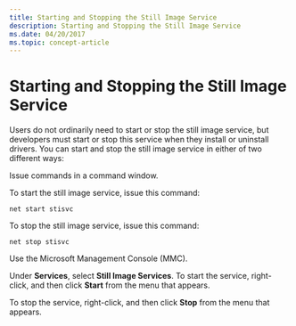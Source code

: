 ```yaml
---
title: Starting and Stopping the Still Image Service
description: Starting and Stopping the Still Image Service
ms.date: 04/20/2017
ms.topic: concept-article
---
```


# Starting and Stopping the Still Image Service





Users do not ordinarily need to start or stop the still image service, but developers must start or stop this service when they install or uninstall drivers. You can start and stop the still image service in either of two different ways:

Issue commands in a command window.

To start the still image service, issue this command:

```console
net start stisvc
```

To stop the still image service, issue this command:

```console
net stop stisvc
```

Use the Microsoft Management Console (MMC).

Under **Services**, select **Still Image Services**. To start the service, right-click, and then click **Start** from the menu that appears.

To stop the service, right-click, and then click **Stop** from the menu that appears.
